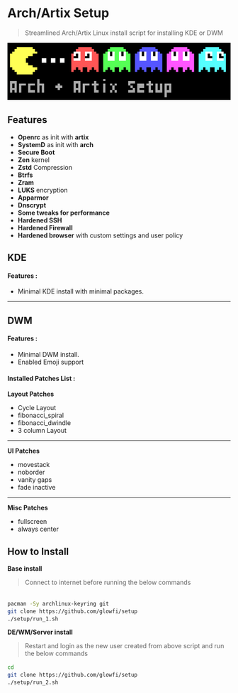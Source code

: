 # Arch/Artix Setup

> Streamlined Arch/Artix Linux install script for installing KDE or DWM

![Coverpic](./pacman.png)

## Features

-   **Openrc** as init with **artix**
-   **SystemD** as init with **arch**
-   **Secure Boot**
-   **Zen** kernel
-   **Zstd** Compression
-   **Btrfs**
-   **Zram**
-   **LUKS** encryption
-   **Apparmor**
-   **Dnscrypt**
-   **Some tweaks for performance**
-   **Hardened SSH**
-   **Hardened Firewall**
-   **Hardened browser** with custom settings and user policy

## KDE

#### Features :

-   Minimal KDE install with minimal packages.
<hr/>

## DWM

#### Features :

-   Minimal DWM install.
-   Enabled Emoji support

#### Installed Patches List :

**Layout Patches**

-   Cycle Layout
-   fibonacci_spiral
-   fibonacci_dwindle
-   3 column Layout
<hr/>

**UI Patches**

-   movestack
-   noborder
-   vanity gaps
-   fade inactive
<hr/>

**Misc Patches**

-   fullscreen
-   always center

## How to Install

**Base install**

> Connect to internet before running the below commands

```sh

pacman -Sy archlinux-keyring git
git clone https://github.com/glowfi/setup
./setup/run_1.sh

```

**DE/WM/Server install**

> Restart and login as the new user created from above script and run the below commands

```sh
cd
git clone https://github.com/glowfi/setup
./setup/run_2.sh

```

